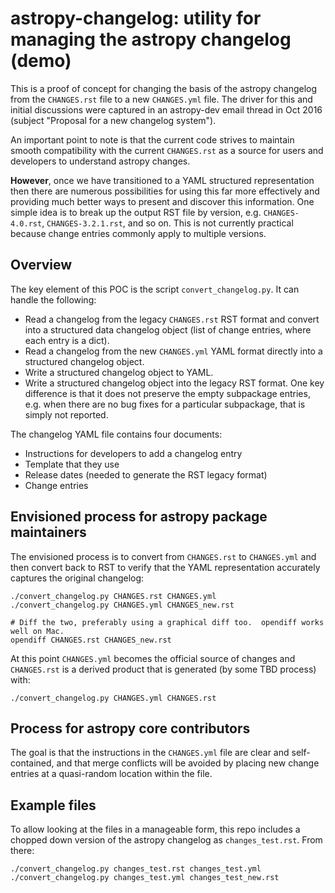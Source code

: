 # astropy-changelog: utility for managing the astropy changelog (demo)

This is a proof of concept for changing the basis of the astropy changelog from
the `CHANGES.rst` file to a new `CHANGES.yml` file.  The driver for this and initial
discussions were captured in an astropy-dev email thread in Oct 2016 (subject
"Proposal for a new changelog system").

An important point to note is that the current code strives to maintain
smooth compatibility with the current `CHANGES.rst` as a source for
users and developers to understand astropy changes.  

**However**, once
we have transitioned to a YAML structured representation then there 
are numerous possibilities for using this far more effectively and
providing much better ways to present and discover this information.
One simple idea is to break up the output RST file by version, e.g.
`CHANGES-4.0.rst`, `CHANGES-3.2.1.rst`, and so on. This is not
currently practical because change entries commonly apply to
multiple versions.

## Overview

The key element of this POC is the script `convert_changelog.py`.  It can handle
the following:

- Read a changelog from the legacy `CHANGES.rst` RST format and convert
  into a structured data changelog object (list of change entries, where each
  entry is a dict).
- Read a changelog from the new `CHANGES.yml` YAML format directly into a
  structured changelog object.
- Write a structured changelog object to YAML.
- Write a structured changelog object into the legacy RST format.  One key
  difference is that it does not preserve the empty subpackage entries, e.g.
  when there are no bug fixes for a particular subpackage, that is simply not
  reported.

The changelog YAML file contains four documents:

- Instructions for developers to add a changelog entry
- Template that they use
- Release dates (needed to generate the RST legacy format)
- Change entries

## Envisioned process for astropy package maintainers

The envisioned process is to convert from `CHANGES.rst` to `CHANGES.yml` and
then convert back to RST to verify that the YAML representation accurately
captures the original changelog:
```
./convert_changelog.py CHANGES.rst CHANGES.yml
./convert_changelog.py CHANGES.yml CHANGES_new.rst

# Diff the two, preferably using a graphical diff too.  opendiff works well on Mac.
opendiff CHANGES.rst CHANGES_new.rst
```

At this point `CHANGES.yml` becomes the official source of changes and
`CHANGES.rst` is a derived product that is generated (by some TBD process) with:
```
./convert_changelog.py CHANGES.yml CHANGES.rst
```

## Process for astropy core contributors

The goal is that the instructions in the `CHANGES.yml` file are clear and self-contained,
and that merge conflicts will be avoided by placing new change entries at a quasi-random
location within the file.

## Example files

To allow looking at the files in a manageable form, this repo includes a
chopped down version of the astropy changelog as `changes_test.rst`.  From there:
```
./convert_changelog.py changes_test.rst changes_test.yml
./convert_changelog.py changes_test.yml changes_test_new.rst
```
